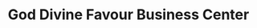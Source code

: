 ---
title: "God Divine Favour Business Center"
url: /zwedru/god-divine-favour-business-center/
shop: convenience
---